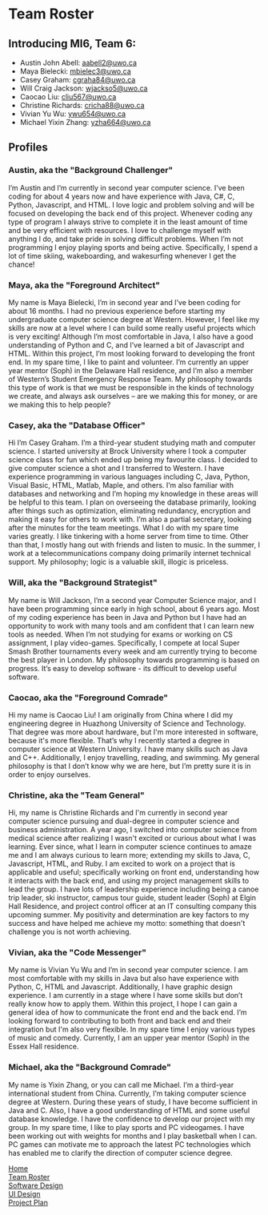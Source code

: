 # Team Roster

## Introducing MI6, Team 6:

* Austin John Abell: <aabell2@uwo.ca>
* Maya Bielecki: <mbielec3@uwo.ca>
* Casey Graham: <cgraha84@uwo.ca>
* Will Craig Jackson: <wjackso5@uwo.ca>
* Caocao Liu: <cliu567@uwo.ca>
* Christine Richards: <cricha88@uwo.ca>
* Vivian Yu Wu: <ywu654@uwo.ca>
* Michael Yixin Zhang: <yzha664@uwo.ca>

## Profiles

### Austin, aka the "Background Challenger" 
I’m Austin and I’m currently in second year computer science. I’ve been coding for about 4 years now and have experience with Java, C#, C, Python, Javascript, and HTML. I love logic and problem solving and will be focused on developing the back end of this project. Whenever coding any type of program I always strive to complete it in the least amount of time and be very efficient with resources. I love to challenge myself with anything I do, and take pride in solving difficult problems. When I’m not programming I enjoy playing sports and being active. Specifically, I spend a lot of time skiing, wakeboarding, and wakesurfing whenever I get the chance!


### Maya, aka the "Foreground Architect"
My name is Maya Bielecki, I’m in second year and I’ve been coding for about 16 months. I had no previous experience before starting my undergraduate computer science degree at Western. However, I feel like my skills are now at a level where I can build some really useful projects which is very exciting! Although I’m most comfortable in Java, I also have a good understanding of Python and C, and I’ve learned a bit of Javascript and HTML. Within this project, I’m most looking forward to developing the front end.  In my spare time, I like to paint and volunteer. I’m currently an upper year mentor (Soph) in the Delaware Hall residence, and I’m also a member of Western’s Student Emergency Response Team. My philosophy towards this type of work is that we must be responsible in the kinds of technology we create, and always ask ourselves – are we making this for money, or are we making this to help people?


### Casey, aka the "Database Officer"
Hi I’m Casey Graham. I’m a third-year student studying math and computer science. I started university at Brock University where I took a computer science class for fun which ended up being my favourite class.  I decided to give computer science a shot and I transferred to Western.  I have experience programming in various languages including C, Java, Python, Visual Basic, HTML, Matlab, Maple, and others.  I’m also familiar with databases and networking and I’m hoping my knowledge in these areas will be helpful to this team. I plan on overseeing the database primarily, looking after things such as optimization, eliminating redundancy, encryption and making it easy for others to work with. I’m also a partial secretary, looking after the minutes for the team meetings.  What I do with my spare time varies greatly. I like tinkering with a home server from time to time. Other than that, I mostly hang out with friends and listen to music. In the summer, I work at a telecommunications company doing primarily internet technical support.  My philosophy; logic is a valuable skill, illogic is priceless.


### Will, aka the "Background Strategist"
My name is Will Jackson, I’m a second year Computer Science major, and I have been programming since early in high school, about 6 years ago. Most of my coding experience has been in Java and Python but I have had an opportunity to work with many tools and am confident that I can learn new tools as needed.  When I’m not studying for exams or working on CS assignment, I play video-games. Specifically, I compete at local Super Smash Brother tournaments every week and am currently trying to become the best player in London. My philosophy towards programming is based on progress. It’s easy to develop software - its difficult to develop useful software.


### Caocao, aka the "Foreground Comrade"
Hi my name is Caocao Liu!  I am originally from China where I did my engineering degree in Huazhong University of Science and Technology.  That degree was more about hardware, but I'm more interested in software, because it's more flexible.  That’s why I recently started a degree in computer science at Western University.  I have many skills such as Java and C++.  Additionally, I enjoy travelling, reading, and swimming.  My general philosophy is that I don’t know why we are here, but I’m pretty sure it is in order to enjoy ourselves.


### Christine, aka the "Team General"
Hi, my name is Christine Richards and I'm currently in second year computer science pursuing and dual-degree in computer science and business administration.  A year ago, I switched into computer science from medical science after realizing I wasn't excited or curious about what I was learning.  Ever since, what I learn in computer science continues to amaze me and I am always curious to learn more; extending my skills to Java, C, Javascript, HTML, and Ruby.  I am excited to work on a project that is applicable and useful; specifically working on front end, understanding how it interacts with the back end, and using my project management skills to lead the group.  I have lots of leadership experience including being a canoe trip leader, ski instructor, campus tour guide, student leader (Soph) at Elgin Hall Residence, and project control officer at an IT consulting company this upcoming summer.  My positivity and determination are key factors to my success and have helped me achieve my motto: something that doesn't challenge you is not worth achieving.  


### Vivian, aka the "Code Messenger"
My name is Vivian Yu Wu and I’m in second year computer science. I am most comfortable with my skills in Java but also have experience with Python, C, HTML and Javascript. Additionally, I have graphic design experience.  I am currently in a stage where I have some skills but don’t really know how to apply them.  Within this project, I hope I can gain a general idea of how to communicate the front end and the back end.  I’m looking forward to contributing to both front and back end and their integration but I'm also very flexible. In my spare time I enjoy various types of music and comedy.  Currently, I am an upper year mentor (Soph) in the Essex Hall residence.


### Michael, aka the "Background Comrade"
My name is Yixin Zhang, or you can call me Michael. I’m a third-year international student from China. Currently, I’m taking computer science degree at Western. During these years of study, I have become sufficient in Java and C.  Also, I have a good understanding of HTML and some useful database knowledge.  I have the confidence to develop our project with my group.  In my spare time, I like to play sports and PC videogames. I have been working out with weights for months and I play basketball when I can.  PC games can motivate me to approach the latest PC technologies which has enabled me to clarify the direction of computer science degree.   


[Home](README.md)  
[Team Roster](TEAMROSTER.md)  
[Software Design](SOFTWAREDESIGN.md)  
[UI Design](UIDESIGN.md)  
[Project Plan](PROJECTPLAN.md) 